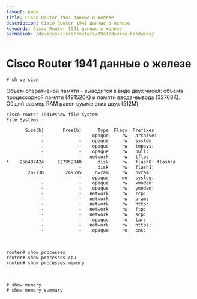 ```yaml
---
layout: page
title: Cisco Router 1941 данные о железе
description: Cisco Router 1941 данные о железе
keywords: Cisco Router 1941 данные о железе
permalink: /devices/cisco/routers/1941/device-hardware/
---
```


# Cisco Router 1941 данные о железе

    # sh version

Объем оперативной памяти - выводится в виде двух чисел: объема процессорной памяти (491520K) и памяти ввода-вывода (32768K). Общий размер RAM равен сумме этих двух (512M);

    cisco-router-1941#show file system
    File Systems:

           Size(b)       Free(b)      Type  Flags  Prefixes
                 -             -    opaque     rw   archive:
                 -             -    opaque     rw   system:
                 -             -    opaque     rw   tmpsys:
                 -             -    opaque     rw   null:
                 -             -   network     rw   tftp:
    *    256487424     127959040      disk     rw   flash0: flash:#
                 -             -      disk     rw   flash1:
            262136        249595     nvram     rw   nvram:
                 -             -    opaque     wo   syslog:
                 -             -    opaque     rw   xmodem:
                 -             -    opaque     rw   ymodem:
                 -             -   network     rw   rcp:
                 -             -   network     rw   pram:
                 -             -   network     rw   http:
                 -             -   network     rw   ftp:
                 -             -   network     rw   scp:
                 -             -    opaque     ro   tar:
                 -             -   network     rw   https:
                 -             -    opaque     ro   cns:

<br/>

    router# show processes
    router# show processes cpu
    router# show processes memory

<br/>

    # show memory
    # show memory summary
